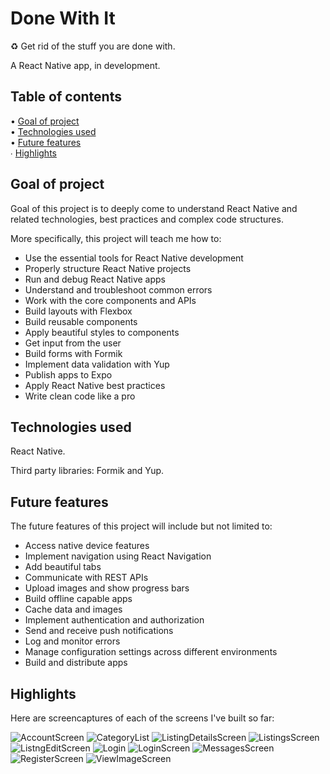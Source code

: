 # Done With It

♻️ Get rid of the stuff you are done with.

A React Native app, in development.

## Table of contents

• [Goal of project](#Goal-of-project)\
• [Technologies used](#Technologies-used)\
• [Future features](#Future-features)\
∙ [Highlights](#Highlights)

## Goal of project

Goal of this project is to deeply come to understand React Native and related technologies, best practices and complex code structures.

More specifically, this project will teach me how to:

- Use the essential tools for React Native development
- Properly structure React Native projects
- Run and debug React Native apps
- Understand and troubleshoot common errors
- Work with the core components and APIs
- Build layouts with Flexbox
- Build reusable components
- Apply beautiful styles to components
- Get input from the user
- Build forms with Formik
- Implement data validation with Yup
- Publish apps to Expo
- Apply React Native best practices
- Write clean code like a pro

## Technologies used

React Native.

Third party libraries: Formik and Yup.

## Future features

The future features of this project will include but not limited to:

- Access native device features
- Implement navigation using React Navigation
- Add beautiful tabs
- Communicate with REST APIs
- Upload images and show progress bars
- Build offline capable apps
- Cache data and images
- Implement authentication and authorization
- Send and receive push notifications
- Log and monitor errors
- Manage configuration settings across different environments
- Build and distribute apps

## Highlights

Here are screencaptures of each of the screens I've built so far:

![AccountScreen](/images/AccountScreen.png)
![CategoryList](/images/CategoryList.png)
![ListingDetailsScreen](/images/ListingDetailsScreen.png)
![ListingsScreen](/images/ListingsScreen.png)
![ListngEditScreen](/images/ListngEditScreen.png)
![Login](/images/Login.png)
![LoginScreen](/images/LoginScreen.png)
![MessagesScreen](/images/MessagesScreen.png)
![RegisterScreen](/images/RegisterScreen.png)
![ViewImageScreen](/images/ViewImageScreen.png)
